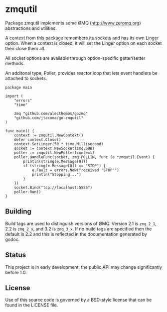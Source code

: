 # zmqutil

Package zmqutil implements some ØMQ (http://www.zeromq.org) abstractions and
utilities.

A context from this package remembers its sockets and has its own Linger
option.  When a context is closed, it will set the Linger option on each
socket then close them all.

All socket options are available through option-specific getter/setter methods.

An additonal type, Poller, provides reactor loop that lets event handlers be
attached to sockets.

	package main

	import (
		"errors"
		"time"

		zmq "github.com/alecthomas/gozmq"
		"github.com/jtacoma/go-zmqutil"
	)

	func main() {
		context := zmqutil.NewContext()
		defer context.Close()
		context.SetLinger(50 * time.Millisecond)
		socket := context.NewSocket(zmq.SUB)
		poller := zmqutil.NewPoller(context)
		poller.HandleFunc(socket, zmq.POLLIN, func (e *zmqutil.Event) {
			println(string(e.Message[0]))
			if (string(e.Message[0]) == "STOP") {
				e.Fault = errors.New("received 'STOP'")
				println("Stopping...")
			}
		})
		socket.Bind("tcp://localhost:5555")
		poller.Run()
	}

## Building

Build tags are used to distinguish versions of ØMQ.  Version 2.1 is `zmq_2_1`,
2.2 is `zmq_2_x`, and 3.2 is `zmq_3_x`.  If no build tags are specified then the
default is 2.2 and this is reflected in the documentation generated by godoc.

## Status

This project is in early development, the public API may change significantly
before 1.0.

## License

Use of this source code is governed by a BSD-style license that can be found in
the LICENSE file.
